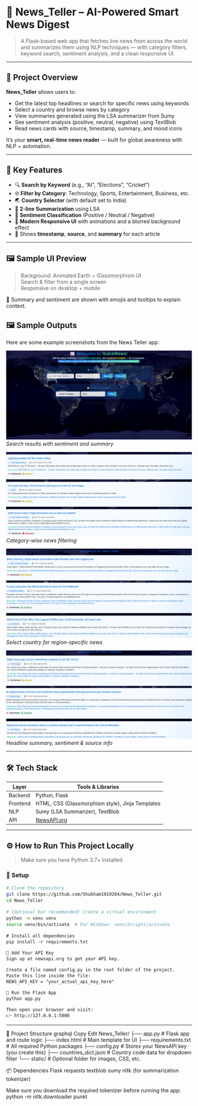# 📰 News_Teller – AI-Powered Smart News Digest

> A Flask-based web app that fetches live news from across the world and summarizes them using NLP techniques — with category filters, keyword search, sentiment analysis, and a clean responsive UI.

---

## 📌 Project Overview

**News_Teller** allows users to:
- Get the latest top headlines or search for specific news using keywords
- Select a country and browse news by category
- View summaries generated using the LSA summarizer from Sumy
- See sentiment analysis (positive, neutral, negative) using TextBlob
- Read news cards with source, timestamp, summary, and mood icons

It’s your **smart, real-time news reader** — built for global awareness with NLP + automation.

---

## 🌟 Key Features

- 🔍 **Search by Keyword** (e.g., “AI”, “Elections”, “Cricket”)
- 🌐 **Filter by Category**: Technology, Sports, Entertainment, Business, etc.
- 🌏 **Country Selector** (with default set to India)
- 📄 **2-line Summarization** using LSA
- 🧠 **Sentiment Classification** (Positive / Neutral / Negative)
- 🎨 **Modern Responsive UI** with animations and a blurred background effect
- 🧭 Shows **timestamp**, **source**, and **summary** for each article

---

## 🖼️ Sample UI Preview

> Background: Animated Earth + Glassmorphism UI  
> Search & filter from a single screen  
> Responsive on desktop + mobile

🧠 Summary and sentiment are shown with emojis and tooltips to explain context.
## 🖼️ Sample Outputs

Here are some example screenshots from the News Teller app:

![Search Example](https://github.com/Shubham1919284/News_Teller/blob/20e967b33766f617bb6239fa24b7139ce8db8956/Screenshot%202025-07-09%20025956.png)
*Search results with sentiment and summary*

![Category Filter](https://github.com/Shubham1919284/News_Teller/blob/20e967b33766f617bb6239fa24b7139ce8db8956/Screenshot%202025-07-19%20064254.png)
*Category-wise news filtering*

![Country Selection](https://github.com/Shubham1919284/News_Teller/blob/20e967b33766f617bb6239fa24b7139ce8db8956/Screenshot%202025-07-19%20064321.png)
*Select country for region-specific news*

![Detailed Article View](https://github.com/Shubham1919284/News_Teller/blob/20e967b33766f617bb6239fa24b7139ce8db8956/Screenshot%202025-07-19%20064548.png)
*Headline summary, sentiment & source info*


---

## 🛠️ Tech Stack

| Layer       | Tools & Libraries                                 |
|-------------|---------------------------------------------------|
| Backend     | Python, Flask                                     |
| Frontend    | HTML, CSS (Glassmorphism style), Jinja Templates  |
| NLP         | Sumy (LSA Summarizer), TextBlob                   |
| API         | [NewsAPI.org](https://newsapi.org)                |

---

## ⚙️ How to Run This Project Locally

> Make sure you have Python 3.7+ installed.

### 🔧 Setup

```bash
# Clone the repository
git clone https://github.com/Shubham1919284/News_Teller.git
cd News_Teller
```

```bash
# (Optional but recommended) Create a virtual environment
python -m venv venv
source venv/bin/activate  # For Windows: venv\Scripts\activate
```

```
# Install all dependencies
pip install -r requirements.txt
```
```
🔑 Add Your API Key
Sign up at newsapi.org to get your API key.
```

```
Create a file named config.py in the root folder of the project.
Paste this line inside the file:
NEWS_API_KEY = "your_actual_api_key_here"
```

```
🚀 Run the Flask App
python app.py
```

```
Then open your browser and visit:
👉 http://127.0.0.1:5000
```

---

📂 Project Structure
graphql
Copy
Edit
News_Teller/
├── app.py               # Flask app and route logic
├── index.html           # Main template for UI
├── requirements.txt     # All required Python packages
├── config.py            # Stores your NewsAPI key (you create this)
├── countries_dict.json  # Country code data for dropdown filter
└── static/              # Optional folder for images, CSS, etc.

📦 Dependencies
Flask
requests
textblob
sumy
nltk (for summarization tokenizer)

Make sure you download the required tokenizer before running the app:
python -m nltk.downloader punkt



